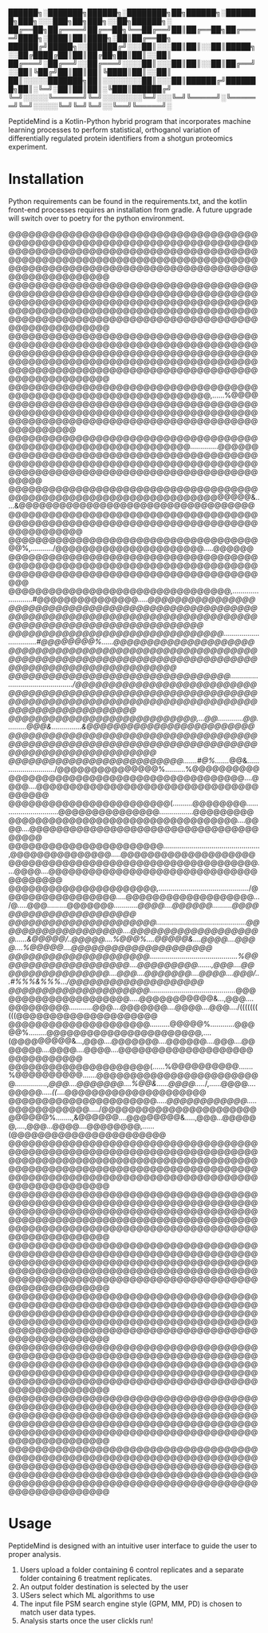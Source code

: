 
██████╗░███████╗██████╗░████████╗██╗██████╗░███████╗███╗░░░███╗██╗███╗░░██╗██████╗░
██╔══██╗██╔════╝██╔══██╗╚══██╔══╝██║██╔══██╗██╔════╝████╗░████║██║████╗░██║██╔══██╗
██████╔╝█████╗░░██████╔╝░░░██║░░░██║██║░░██║█████╗░░██╔████╔██║██║██╔██╗██║██║░░██║
██╔═══╝░██╔══╝░░██╔═══╝░░░░██║░░░██║██║░░██║██╔══╝░░██║╚██╔╝██║██║██║╚████║██║░░██║
██║░░░░░███████╗██║░░░░░░░░██║░░░██║██████╔╝███████╗██║░╚═╝░██║██║██║░╚███║██████╔╝
╚═╝░░░░░╚══════╝╚═╝░░░░░░░░╚═╝░░░╚═╝╚═════╝░╚══════╝╚═╝░░░░░╚═╝╚═╝╚═╝░░╚══╝╚═════╝░


PeptideMind is a Kotlin-Python hybrid program that incorporates machine learning processes to perform statistical, orthoganol variation of differentially regulated protein identifiers from a shotgun proteomics experiment.

# Installation

Python requirements can be found in the requirements.txt, and the kotlin front-end processes requires an installation from gradle.
A future upgrade will switch over to poetry for the python environment.

@@@@@@@@@@@@@@@@@@@@@@@@@@@@@@@@@@@@@@@@@@@@@@@@@@@@@@@@@@@@@@@@@@@@@@@@@@@@@@@@@@@@@@@@@@@@@@@@@@@@@@@@@@@@@@@@@@@@@@@@@@@@@@@@@@@@@@@@@@@@@@@@@@@@@@@@@@@@@@@@@@@@@@@@@@@@@@@@@@@@@@@@@@@@@@@@@@@@@@@@
@@@@@@@@@@@@@@@@@@@@@@@@@@@@@@@@@@@@@@@@@@@@@@@@@@@@@@@@@@@@@@@@@@@@@@@@@@@@@@@@@@@@@@@@@@@@@@@@@@@@@@@@@@@@@@@@@@@@@@@@@@@@@@@@@@@@@@@@@@@@@@@@@@@@@@@@@@@@@@@@@@@@@@@@@@@@@@@@@@@@@@@@@@@@@@@@@@@@@@@@
@@@@@@@@@@@@@@@@@@@@@@@@@@@@@@@@@@@@@@@@@@@@@@@@@@@@@@@@@@@@@@@@@@@@@@@@@@@@@@@@@@@@@@@@@@@@@@@@@@@@@@@@@@@@@@@@@@@@@@@@@@@@@@@@@@@@@@@@@@@@@@@@@@@@@@@@@@@@@@@@@@@@@@@@@@@@@@@@@@@@@@@@@@@@@@@@@@@@@@@@
@@@@@@@@@@@@@@@@@@@@@@@@@@@@@@@@@@@@@@@@@@@@@@@@@@@@@@@@@@@@@@@@@@@,......%@@@@@@@@@@@@@@@@@@@@@@@@@@@@@@@@@@@@@@@@@@@@@@@@@@@@@@@@@@@@@@@@@@@@@@@@@@@@@@@@@@@@@@@@@@@@@@@@@@@@@@@@@@@@@@@@@@@@@@@@@@@@@
@@@@@@@@@@@@@@@@@@@@@@@@@@@@@@@@@@@@@@@@@@@@@@@@@@@@@@@@@@@@@@@@..............@@@@@@@@@@@@@@@@@@@@@@@@@@@@@@@@@@@@@@@@@@@@@@@@@@@@@@@@@@@@@@@@@@@@@@@@@@@@@@@@@@@@@@@@@@@@@@@@@@@@@@@@@@@@@@@@@@@@@@@@@@
@@@@@@@@@@@@@@@@@@@@@@@@@@@@@@@@@@@@@@@@@@@@@@@@@@@@@@@@@@@@@@@@@@@@@@@@@&.....&@@@@@@@@@@@@@@@@@@@@@@@@@@@@@@@@@@@@@@@@@@@@@@@@@@@@@@@@@@@@@@@@@@@@@@@@@@@@@@@@@@@@@@@@@@@@@@@@@@@@@@@@@@@@@@@@@@@@@@@@
@@@@@@@@@@@@@@@@@@@@@@@@@@@@@@@@@@@@@@@%,.........../@@@@@@@@@@@@@@@@@@@@@@.....@@@@@@@@@@@@@@@@@@@@@@@@@@@@@@@@@@@@@@@@@@@@@@@@@@@@@@@@@@@@@@@@@@@@@@@@@@@@@@@@@@@@@@@@@@@@@@@@@@@@@@@@@@@@@@@@@@@@@@@@
@@@@@@@@@@@@@@@@@@@@@@@@@@@@@@@@@,.........................#@@@@@@@@@@@@@@@.....*@@@@@@@@@@@@@@@@@@@@@@@@@@@@@@@@@@@@@@@@@@@@@@@@@@@@@@@@@@@@@@@@@@@@@@@@@@@@@@@@@@@@@@@@@@@@@@@@@@@@@@@@@@@@@@@@@@@@@@@
@@@@@@@@@@@@@@@@@@@@@@@@@@@@@@@@................................#@@@@@@@@%......@@@@@@@@@@@@@@@@@@@@@@@@@@@@@@@@@@@@@@@@@@@@@@@@@@@@@@@@@@@@@@@@@@@@@@@@@@@@@@@@@@@@@@@@@@@@@@@@@@@@@@@@@@@@@@@@@@@@@@@@
@@@@@@@@@@@@@@@@@@@@@@@@@@@@@@@@@............................................../@@@@@@@@@@@@@@@@@@@@@@@@@@@@@@@@@@@@@@@@@@@@@@@@@@@@@@@@@@@@@@@@@@@@@@@@@@@@@@@@@@@@@@@@@@@@@@@@@@@@@@@@@@@@@@@@@@@@@@@@
@@@@@@@@@@@@@@@@@@@@@@@@@@@@,...@@.............@@..........@@@&...............&@@@@@@@@@@@@@@@@@@@@@@@@@@@@@@@@@@@@@@@@@@@@@@@@@@@@@@@@@@@@@@@@@@@@@@@@@@@@@@@@@@@@@@@@@@@@@@@@@@@@@@@@@@@@@@@@@@@@@@@@@
@@@@@@@@@@@@@@@@@@@@@@@@@@.......#@%.......*@@&............................./@@@@@@@@@@@@@@@%..........%@@@@@@@@@@@@@@@@@@@@@@@@@@@@@@@@@@@@@@@@@@@@@....@@@@....@@@@@@@@@@@@@@@@@@@@@@@@@@@@@@@@@@@@@@@
@@@@@@@@@@@@@@@@@@@@@@@@(..........@@@@@@@@...............................@@@@@@@@@@@@@@@.................@@@@@@@@@@@@@@@@@@@@@@@@@@@@@@@@@@@@@@@@@@@....@@@@....@@@@@@@@@@@@@@@@@@@@@@@@@@@@@@@@@@@@@@@
@@@@@@@@@@@@@@@@@@@@@@@................................................,@@@@@@@@@@@@@@@.....@@@@@@@@@@@@@@@@@@@@@@@@@@@@@@@@@@@@@@@@@@@@@@@@@@@@@@@@@....@@@@....@@@@@@@@@@@@@@@@@@@@@@@@@@@@@@@@@@@@@@@
@@@@@@@@@@@@@@@@@@@@@@,............................................./@@@@@@@@@@@@@@@@@.....@@@@@@@@@@@@@@@@@@@.../@.....@@@..........@@@@@@@*............@@@@....@@@@@@..........@@@@@@@@@@@@@@@@@@@@@@@
@@@@@@@@@@@@@@@@@@@@@@.............................................@@@@@@@@@@@@@@@@@@@....@@@@@@@@@@@@@@@@@@@@......&@@@@@/..@@@@@....%@@@%....@@@@@&....@@@@....@@@@....%@@@@@....@@@@@@@@@@@@@@@@@@@@@
@@@@@@@@@@@@@@@@@@@@@............................................%@@@@@@@@@@@@@@@@@@@@....@@@@@@@@@.......,@@@....@@@@@@@@@@@@@@@@@....@@@....@@@@@@@....@@@@....@@@/...#%%%&%%%.../@@@@@@@@@@@@@@@@@@@@
@@@@@@@@@@@@@@@@@@@@@...........................................*@@@@@@@@@@@@@@@@@@@@@.....@@@@@@@@@@@&...,@@@....@@@@@@@@@............@@@....@@@@@@@....@@@@....@@@..../((((((((((@@@@@@@@@@@@@@@@@@@@@
@@@@@@@@@@@@@@@@@@@@@..........@@@@@%............@@@@@%.........@@@@@@@@@@@@@@@@@@@@@@@,....(@@@@@@@@@&...,@@@....@@@@@@@....@@@@@@....@@@....@@@@@@@....@@@@....@@@@....@@@@@@@@@@@@@@@@@@@@@@@@@@@@@@@
@@@@@@@@@@@@@@@@@@@@@(......%@@@@@@@@@@.......%@@@@@@@@@@.......@@@@@@@@@@@@@@@@@@@@@@@@@*................,@@@....@@@@@@@....%@@&......@@@@.....*/,......@@@@....@@@@@.....*((*....@@@@@@@@@@@@@@@@@@@@@
@@@@@@@@@@@@@@@@@@@@@@.....*@@@@@@@@@@@@.....*@@@@@@@@@@@@...../@@@@@@@@@@@@@@@@@@@@@@@@@@@@@%........,&@@@@@@....@@@@@@@@&.....,@@@...@@@@@@,....,@@@...@@@@....@@@@@@@@,......(@@@@@@@@@@@@@@@@@@@@@@@
@@@@@@@@@@@@@@@@@@@@@@@@@@@@@@@@@@@@@@@@@@@@@@@@@@@@@@@@@@@@@@@@@@@@@@@@@@@@@@@@@@@@@@@@@@@@@@@@@@@@@@@@@@@@@@@@@@@@@@@@@@@@@@@@@@@@@@@@@@@@@@@@@@@@@@@@@@@@@@@@@@@@@@@@@@@@@@@@@@@@@@@@@@@@@@@@@@@@@@@@
@@@@@@@@@@@@@@@@@@@@@@@@@@@@@@@@@@@@@@@@@@@@@@@@@@@@@@@@@@@@@@@@@@@@@@@@@@@@@@@@@@@@@@@@@@@@@@@@@@@@@@@@@@@@@@@@@@@@@@@@@@@@@@@@@@@@@@@@@@@@@@@@@@@@@@@@@@@@@@@@@@@@@@@@@@@@@@@@@@@@@@@@@@@@@@@@@@@@@@@@
@@@@@@@@@@@@@@@@@@@@@@@@@@@@@@@@@@@@@@@@@@@@@@@@@@@@@@@@@@@@@@@@@@@@@@@@@@@@@@@@@@@@@@@@@@@@@@@@@@@@@@@@@@@@@@@@@@@@@@@@@@@@@@@@@@@@@@@@@@@@@@@@@@@@@@@@@@@@@@@@@@@@@@@@@@@@@@@@@@@@@@@@@@@@@@@@@@@@@@@@
@@@@@@@@@@@@@@@@@@@@@@@@@@@@@@@@@@@@@@@@@@@@@@@@@@@@@@@@@@@@@@@@@@@@@@@@@@@@@@@@@@@@@@@@@@@@@@@@@@@@@@@@@@@@@@@@@@@@@@@@@@@@@@@@@@@@@@@@@@@@@@@@@@@@@@@@@@@@@@@@@@@@@@@@@@@@@@@@@@@@@@@@@@@@@@@@@@@@@@@@
@@@@@@@@@@@@@@@@@@@@@@@@@@@@@@@@@@@@@@@@@@@@@@@@@@@@@@@@@@@@@@@@@@@@@@@@@@@@@@@@@@@@@@@@@@@@@@@@@@@@@@@@@@@@@@@@@@@@@@@@@@@@@@@@@@@@@@@@@@@@@@@@@@@@@@@@@@@@@@@@@@@@@@@@@@@@@@@@@@@@@@@@@@@@@@@@@@@@@@@@
@@@@@@@@@@@@@@@@@@@@@@@@@@@@@@@@@@@@@@@@@@@@@@@@@@@@@@@@@@@@@@@@@@@@@@@@@@@@@@@@@@@@@@@@@@@@@@@@@@@@@@@@@@@@@@@@@@@@@@@@@@@@@@@@@@@@@@@@@@@@@@@@@@@@@@@@@@@@@@@@@@@@@@@@@@@@@@@@@@@@@@@@@@@@@@@@@@@@@@@@
@@@@@@@@@@@@@@@@@@@@@@@@@@@@@@@@@@@@@@@@@@@@@@@@@@@@@@@@@@@@@@@@@@@@@@@@@@@@@@@@@@@@@@@@@@@@@@@@@@@@@@@@@@@@@@@@@@@@@@@@@@@@@@@@@@@@@@@@@@@@@@@@@@@@@@@@@@@@@@@@@@@@@@@@@@@@@@@@@@@@@@@@@@@@@@@@@@@@@@@@

# Usage

PeptideMind is designed with an intuitive user interface to guide the user to proper analysis. 

1. Users upload a folder containing 6 control replicates and a separate folder containing 6 treatment replicates.
2. An output folder destination is selected by the user
3. USers select which ML algorithms to use
4. The input file PSM search engine style (GPM, MM, PD) is chosen to match user data types.
5. Analysis starts once the user clickls run!